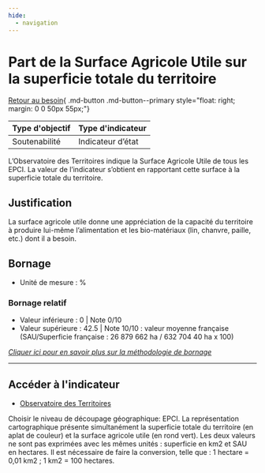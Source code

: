 ```yaml
---
hide:
  - navigation
---
```


# Part de la Surface Agricole Utile sur la superficie totale du territoire 

[Retour au besoin](https://konsilion.github.io/diag360/pages/besoins/bv2){ .md-button .md-button--primary style="float: right; margin: 0 0 50px 55px;"}

|Type d'objectif|Type d'indicateur|
|--|--|
|Soutenabilité|Indicateur d’état|

L’Observatoire  des  Territoires  indique  la  Surface  Agricole  Utile  de  tous  les  EPCI.  La valeur  de  l’indicateur  s’obtient  en  rapportant  cette  surface  à  la  superficie  totale  du territoire. 

## Justification

La surface agricole utile donne une appréciation de la capacité du territoire à produire lui-même l’alimentation et les bio-matériaux (lin, chanvre, paille, etc.) dont il a besoin. 

## Bornage

* Unité de mesure : %

### Bornage relatif

* Valeur inférieure : 0 | Note 0/10
* Valeur supérieure : 42.5 | Note 10/10 : valeur moyenne française (SAU/Superficie française : 26 879 662 ha / 632 704 40 ha x 100)
  
*[Cliquer ici pour en savoir plus sur la méthodologie de bornage](https://konsilion.github.io/diag360/pages/indicateurs/methode_bornage)*

---

## Accéder à l'indicateur

- [Observatoire des Territoires](https://www.observatoire-des-territoires.gouv.fr/outils/cartographie-interactive/#bbox=-757869,6661345,2007638,1619653&c=indicator&i=agri.sau2020&i2=insee_rp_hist_1968.superf_choro&s=2020&s2=2020&view=map60)

Choisir le niveau de découpage géographique: EPCI. 
La  représentation  cartographique  présente  simultanément  la  superficie  totale  du territoire  (en  aplat  de  couleur)  et  la  surface  agricole  utile  (en  rond  vert).  Les  deux valeurs  ne  sont  pas  exprimées  avec  les  mêmes  unités : superficie en km2 et SAU en hectares.  Il  est  nécessaire  de faire la conversion, telle que : 1 hectare = 0,01 km2 ; 1 km2 = 100 hectares.
